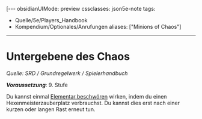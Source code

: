 [---
obsidianUIMode: preview
cssclasses: json5e-note
tags:
- Quelle/5e/Players_Handbook
- Kompendium/Optionales/Anrufungen
aliases: ["Minions of Chaos"]
---
# Untergebene des Chaos
*Quelle: SRD / Grundregelwerk / Spielerhandbuch*  

***Voraussetzung***: 9. Stufe

Du kannst einmal [Elementar beschwören](../../Zauber/Elementar-beschwören.md) wirken, indem du einen Hexenmeisterzauberplatz verbrauchst. Du kannst dies erst nach einer kurzen oder langen Rast erneut tun.